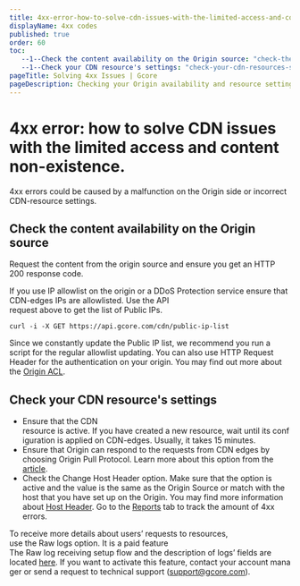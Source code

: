 ```yaml
---
title: 4xx-error-how-to-solve-cdn-issues-with-the-limited-access-and-content-non-existence
displayName: 4xx codes
published: true
order: 60
toc:
   --1--Check the content availability on the Origin source: "check-the-content-availability-on-the-origin-source"
   --1--Check your CDN resource's settings: "check-your-cdn-resources-settings"
pageTitle: Solving 4xx Issues | Gcore 
pageDescription: Checking your Origin availability and resource settings.
---
```

# 4xx error: how to solve CDN issues with the limited access and content non-existence.

4xx errors could be caused by a malfunction on the Origin side or incorrect CDN-resource settings. 

## Check the content availability on the Origin source

Request the content from the origin source and ensure you get an HTTP 200 response code. 

If you use IP allowlist on the origin or a DDoS Protection service ensure that CDN-edges IPs are allowlisted. Use the API request above to get the list of Public IPs. 

```
curl -i -X GET https://api.gcore.com/cdn/public-ip-list
```

Since we constantly update the Public IP list, we recommend you run a script for the regular allowlist updating. You can also use HTTP Request Header for the authentication on your origin. You may find out more about the <a href="https://gcore.com/docs/cdn/getting-started/configure-an-origin/add-cdn-servers-to-the-origin-acl-whitelist" target="_blank">Origin ACL</a>.

## Check your CDN resource's settings 

- Ensure that the CDN resource is active. If you have created a new resource, wait until its configuration is applied on CDN-edges. Usually, it takes 15 minutes. 
- Ensure that Origin can respond to the requests from CDN edges by choosing Origin Pull Protocol. Learn more about this option from the <a href="https://gcore.com/docs/cdn/cdn-resource-options/general/specify-an-origin-and-the-origin-pull-protocol" target="_blank">article</a>. 
- Check the Change Host Header option. Make sure that the option is active and the value is the same as the Origin Source or match with the host that you have set up on the Origin. You may find more information about <a href="https://gcore.com/docs/cdn/cdn-resource-options/http-headers/configure-and-check-the-host-header" target="_blank">Host Header</a>. Go to the <a href="https://gcore.com/docs/cdn/view-statistics-of-a-cdn-resource" target="_blank">Reports</a> tab to track the amount of 4xx errors. 

To receive more details about users’ requests to resources, use the Raw logs option. It is a paid feature The Raw log receiving setup flow and the description of logs’ fields are located <a href="https://gcore.com/docs/cdn/logs/raw-logs-export-cdn-resource-logs-to-your-storage" target="_blank">here</a>. If you want to activate this feature, contact your account manager or send a request to technical support ([support@gcore.com](mailto:support@gcore.com)).